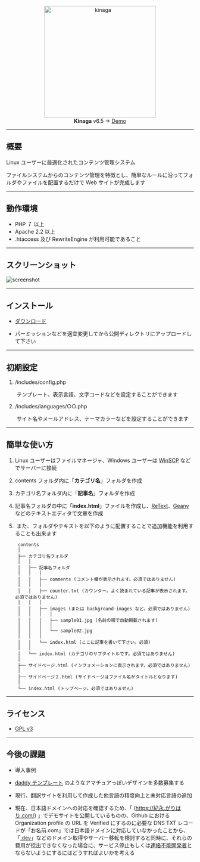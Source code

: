 <p align="center"><img src="https://user-images.githubusercontent.com/25574701/52907838-fc4a4400-32ac-11e9-8099-d4b7eaa042a8.png" alt="kinaga" width="300"><br><b>Kinaga</b> v6.5 → <a href="https://xn--5rwx17a.xn--v8jtdudb.com/">Demo</a></p>

---

## 概要

Linux ユーザーに最適化されたコンテンツ管理システム

ファイルシステムからのコンテンツ管理を特徴とし、簡単なルールに沿ってフォルダやファイルを配置するだけで Web サイトが完成します

---

## 動作環境

- PHP ７ 以上
- Apache 2.2 以上
- .htaccess 及び RewriteEngine が利用可能であること

---

## スクリーンショット

![screenshot](https://user-images.githubusercontent.com/25574701/52907862-898d9880-32ad-11e9-8bbc-7d3142a4b719.jpg)

---

## インストール

- [ダウンロード](https://github.com/KinagaCMS/KinagaCMS/archive/master.zip)

- パーミッションなどを適宜変更してから公開ディレクトリにアップロードして下さい

---

## 初期設定

1.  /includes/config.php

　　テンプレート、表示言語、文字コードなどを設定することができます

2.  /includes/languages/○○.php

　　サイト名やメールアドレス、テーマカラーなどを設定することができます

---

## 簡単な使い方

1.  Linux ユーザーはファイルマネージャ、Windows ユーザーは [WinSCP](https://winscp.net/) などでサーバーに接続
2.  contents フォルダ内に「<b>カテゴリ名</b>」フォルダを作成
3.  カテゴリ名フォルダ内に「<b>記事名</b>」フォルダを作成
4.  記事名フォルダの中に「<b>index.html</b>」ファイルを作成し、[ReText](https://github.com/retext-project/retext)、[Geany](https://github.com/geany/geany/) などのテキストエディタで文章を作成
5.  また、フォルダやテキストを以下のように配置することで追加機能を利用することも出来ます


		contents
		│
		├── カテゴリ名フォルダ
		│	│
		│	├── 記事名フォルダ
		│	│	│
		│	│	├── comments (コメント欄が表示されます。必須ではありません)
		│	│	│
		│	│	├── counter.txt (カウンター。よく読まれている記事が表示されます。必須ではありません)
		│	│	│
		│	│	├── images (または background-images など。必須ではありません)
		│	│	│	│
		│	│	│	├── sample01.jpg (名前の順で自動掲載されます)			
		│	│	│	│
		│	│	│	└── sample02.jpg	
		│	│	│
		│	│	└── index.html (ここに記事を書いて下さい。必須)
		│	│
		│	└── index.html (カテゴリのサブタイトルです。必須ではありません)
		│
		├── サイドページ.html (インフォメーションに表示されます。必須ではありません)
		│
		├── サイドページ２.html (サイドページはファイル名がタイトルとなります)
		│
		└── index.html (トップページ。必須ではありません)
---

## ライセンス
-  [GPL v3](https://github.com/KinagaCMS/KinagaCMS/blob/master/LICENSE)

---

## 今後の課題

- 導入事例

- [daddy テンプレート](https://github.com/KinagaCMS/templates/tree/master/daddy) のようなアマチュアっぽいデザインを多数募集する

- 現行、翻訳サイトを利用して作成した他言語の精度向上と未対応言語の追加

- 現在、日本語ドメインへの対応を確認するため、「 (https://紀永.がりはり.com/) 」でデモサイトを公開しているものの、Github における Organization profile の URL を Verified にするのに必要な DNS TXT レコードが「お名前.com」では日本語ドメインに対応していなかったことから、「[.dev](https://get.dev/)」などのドメイン取得やサーバー移転を検討すると同時に、それらの費用が捻出できなくなった場合に、サービス停止もしくは[連絡不能開発者](https://jvn.jp/reply/index.html)とならないようにするにはどうすればよいかを考える
